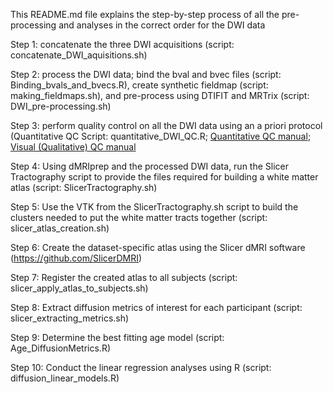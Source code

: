 This README.md file explains the step-by-step process of all the pre-processing and analyses in the correct order for the DWI data

Step 1: concatenate the three DWI acquisitions (script: concatenate_DWI_aquisitions.sh)

Step 2: process the DWI data; bind the bval and bvec files (script: Binding_bvals_and_bvecs.R), create synthetic fieldmap (script: making_fieldmaps.sh), and pre-process using DTIFIT and MRTrix (script: DWI_pre-processing.sh)

Step 3: perform quality control on all the DWI data using an a priori protocol (Quantitative QC Script: quantitative_DWI_QC.R; [Quantitative QC manual](https://htmlpreview.github.io/?https://github.com/hajernakua/cortico-amygdalar2019/blob/master/DWI_Analysis/DWI-Quant-QC-Manual.html); [Visual (Qualitative) QC manual](https://htmlpreview.github.io/?https://github.com/nat-tigr/DWI_QC/blob/master/DWI_QC_protocol.html)

Step 4: Using dMRIprep and the processed DWI data, run the Slicer Tractography script to provide the files required for building a white matter atlas (script: SlicerTractography.sh)

Step 5: Use the VTK from the SlicerTractography.sh script to build the clusters needed to put the white matter tracts together (script: slicer_atlas_creation.sh)

Step 6: Create the dataset-specific atlas using the Slicer dMRI software (https://github.com/SlicerDMRI)

Step 7: Register the created atlas to all subjects (script: slicer_apply_atlas_to_subjects.sh)

Step 8: Extract diffusion metrics of interest for each participant (script: slicer_extracting_metrics.sh)

Step 9: Determine the best fitting age model (script: Age_DiffusionMetrics.R)

Step 10: Conduct the linear regression analyses using R (script: diffusion_linear_models.R)
